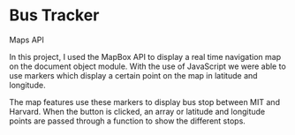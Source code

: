 # Bus Tracker
 Maps API 
 
In this project, I used the MapBox API to display a real time navigation map on the document object module. With the use of JavaScript we were able to use markers which display a certain point on the map in latitude and longitude. 

The map features use these markers to display bus stop between MIT and Harvard. When the button is clicked, an array or latitude and longitude points are passed through a function to show the different stops.
